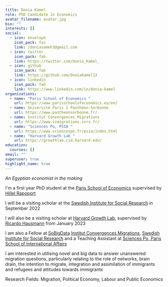 ```yaml
---
title: Donia Kamel
role: PhD Candidate in Economics
avatar_filename: avatar.jpg
bio: ""
interests: []
social:
  - icon: envelope
    icon_pack: fas
    link: /doniasameh3@gmail.com
  - icon: twitter
    icon_pack: fab
    link: https://twitter.com/Donia_Kamel_
  - icon: github
    icon_pack: fab
    link: https://github.com/DoniaKamel13
  - icon: linkedin
    icon_pack: fab
    link: https://www.linkedin.com/in/donia-kamel
organizations:
  - name: "Paris School of Economics "
    url: https://www.parisschoolofeconomics.eu/en/
  - name: Université Paris 1 Panthéon-Sorbonne
    url: https://www.pantheonsorbonne.fr/
  - name: Institut Convergences Migrations
    url: https://www.icmigrations.cnrs.fr/
  - name: "Sciences Po, PSIA "
    url: https://www.sciencespo.fr/psia/index.html
  - name: "Harvard Growth Lab "
    url: https://growthlab.cid.harvard.edu/
education:
  courses: []
email: ""
superuser: true
highlight_name: true
---
```

*An Egyptian economist in the making*

I'm a first year PhD student at the [Paris School of Economics](https://www.parisschoolofeconomics.eu/en/) supervised by [Hillel Rapoport](https://www.parisschoolofeconomics.eu/en/rapoport-hillel/)

I will be a visiting scholar at the [Swedish Institute for Social Research](https://www.su.se/swedish-institute-for-social-research/) in September 2022 

I will also be a visiting scholar at [Harvard Growth Lab](https://growthlab.cid.harvard.edu/), supervised by [Ricardo Hausmann](https://www.hks.harvard.edu/faculty/ricardo-hausmann) from January 2023

I am also a Fellow at [SoBigData](https://twitter.com/SoBigData?s=20&t=VSjCxLBBUCUYwzJUS-OZEw)﻿ [Institut Convergences Migrations](https://twitter.com/ICMigrations?s=20&t=VSjCxLBBUCUYwzJUS-OZEw), [Swedish Institute for Social Research](https://www.su.se/swedish-institute-for-social-research/) and a Teaching Assistant at [Sciences Po, Paris School of International Affairs](https://www.sciencespo.fr/psia/index.html)

I am interested in utilising novel and big data to answer unanswered migration questions, particularly relating to the role of networks, brain drain, the intention to migrate, integration and assimilation of immigrants and refugees and attitudes towards immigrants

Research Fields: Migration, Political Economy, Labour and Public Economics